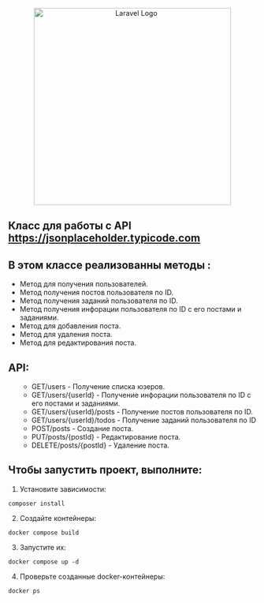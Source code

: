 <p align="center"><a href="https://laravel.com" target="_blank"><img src="https://raw.githubusercontent.com/laravel/art/master/logo-lockup/5%20SVG/2%20CMYK/1%20Full%20Color/laravel-logolockup-cmyk-red.svg" width="400" alt="Laravel Logo"></a></p>

## Класс для работы с API https://jsonplaceholder.typicode.com

## В этом классе реализованны методы :
- Метод для получения пользователей.
- Метод получения постов пользователя по ID.
- Метод получения заданий пользователя по ID.
- Метод получения инфорации пользователя по ID с его постами и заданиями.
- Метод для добавления поста.
- Метод для удаления поста.
- Метод для редактирования поста.

<h2>API:</h2>
<ul>

- GET/users - Получение списка юзеров.
- GET/users/{userId} - Получение инфорации пользователя по ID с его постами и заданиями.
- GET/users/{userId}/posts - Получение постов пользователя по ID.
- GET/users/{userId}/todos - Получение заданий пользователя по ID
- POST/posts - Создание поста.
- PUT/posts/{postId} - Редактирование поста.
- DELETE/posts/{postId} - Удаление поста.

</ul>

<h2>Чтобы запустить проект, выполните:</h2>

1. Установите зависимости:

```composer install```

2. Создайте контейнеры:

```docker compose build```

3. Запустите их:

```docker compose up -d```

4. Проверьте созданные docker-контейнеры:

```docker ps```
